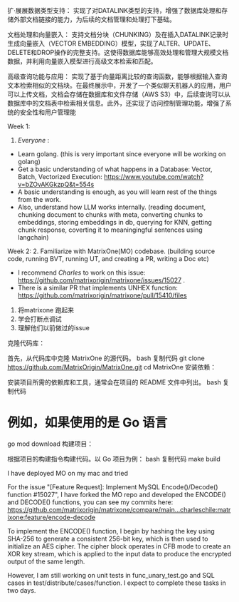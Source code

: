 扩·展展数据类型支持： 实现了对DATALINK类型的支持，增强了数据库处理和存储外部文档链接的能力，为后续的文档管理和处理打下基础。

文档处理和向量嵌入： 支持文档分块（CHUNKING）及在插入DATALINK记录时生成向量嵌入（VECTOR EMBEDDING）模型，实现了ALTER、UPDATE、DELETE和DROP操作的完整支持。这使得数据库能够高效处理和管理大规模文档数据，并利用向量嵌入模型进行高级文本检索和匹配。

高级查询功能与应用： 实现了基于向量距离比较的查询函数，能够根据输入查询文本检索相似的文档块。在最终展示中，开发了一个类似聊天机器人的应用，用户可以上传文档，文档会存储在数据库和文件存储（AWS S3）中，后续查询可以从数据库中的文档表中检索相关信息。此外，还实现了访问控制管理功能，增强了系统的安全性和用户管理能



Week 1:
1. *Everyone* : 
- Learn golang. (this is very important since everyone will be working on golang)
- Get a basic understanding of what happens in a Database: Vector, Batch, Vectorized Execution: https://www.youtube.com/watch?v=bZOvAKGkzpQ&t=554s
- A basic understanding is enough, as you will learn rest of the things from the work.
- Also, understand how LLM works internally. (reading document, chunking document to chunks with meta, converting chunks to embeddings, storing embeddings in db, querying for KNN, getting chunk response, coverting it to meaningingful sentences using langchain) 

Week 2:
2. Familiarize with MatrixOne(MO) codebase. (building source code, running BVT, running UT, and creating a PR, writing a Doc etc)
- I recommend *Charles* to work on this issue: https://github.com/matrixorigin/matrixone/issues/15027 . 
- There is a similar PR that implements UNHEX function: https://github.com/matrixorigin/matrixone/pull/15410/files




1. 将matrixone 跑起来
2. 学会打断点调试
3. 理解他们以前做过的issue



克隆代码库：

首先，从代码库中克隆 MatrixOne 的源代码。
bash
复制代码
git clone https://github.com/MatrixOrigin/MatrixOne.git
cd MatrixOne
安装依赖：

安装项目所需的依赖库和工具，通常会在项目的 README 文件中列出。
bash
复制代码
# 例如，如果使用的是 Go 语言
go mod download
构建项目：

根据项目的构建指令构建代码。以 Go 项目为例：
bash
复制代码
make build



I have deployed MO on my mac and tried




For the issue "[Feature Request]: Implement MySQL Encode()/Decode() function #15027", I have forked the MO repo and developed the ENCODE() and DECODE() functions, you can see my commits here: https://github.com/matrixorigin/matrixone/compare/main...charleschile:matrixone:feature/encode-decode

To implement the ENCODE() function, I begin by hashing the key using SHA-256 to generate a consistent 256-bit key, which is then used to initialize an AES cipher. The cipher block operates in CFB mode to create an XOR key stream, which is applied to the input data to produce the encrypted output of the same length.

However, I am still working on unit tests in func_unary_test.go and SQL cases in test/distribute/cases/function. I expect to complete these tasks in two days.